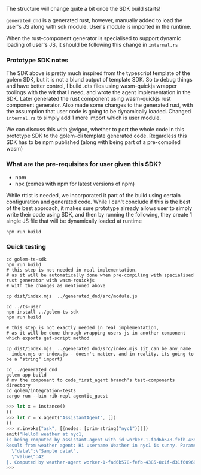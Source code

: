 The structure will change quite a bit once the SDK build starts!

`generated_dnd` is a generated rust, however, manually added to load the user's JS along with sdk module. User's module is imported 
in the runtime. 

When the rust-component generator is specialised to support dynamic loading of user's JS, it should be following this change
in `internal.rs`

### Prototype SDK notes

The SDK above is pretty much inspired from the typescript template of the golem SDK, but it is not a blund output of template SDK.
So to debug things and have better control, I build .dts files using wasm-quickjs wrapper toolings with the wit that I need, 
and wrote the agent implementation in the SDK. Later generated the rust component using wasm-quickjs rust component generator.
Also made some changes to the generated rust, with the assumption that user code is going to be dynamically loaded.
Changed `internal.rs` to simply add 1 more import which is user module. 

We can discuss this with @vigoo, whether to port the whole code in this prototype SDK to the golem-cli template generated code.
Regardless this SDK has to be npm published (along with being part of a pre-compiled wasm)

### What are the pre-requisites for user given this SDK?

* npm
* npx (comes with npm for latest versions of npm)

 
While rttist is needed, we incorporated it part of the build using certain configuration and generated code. 
While I can't conclude if this is the best of the best approach, it makes sure  prototype already allows user to simply write their 
code using SDK, and then by running the following, they create 1 single JS file that will be dynamically loaded at runtime

```sh
npm run build
```

### Quick testing

```shell
cd golem-ts-sdk
npn run build
# this step is not needed in real implementation, 
# as it will be automatically done when pre-compiling with specialised rust generator with wasm-rquickjs
# with the changes as mentioned above

cp dist/index.mjs  ../generated_dnd/src/module.js
```

```shell
cd ../ts-user
npn install ../golem-ts-sdk
npn run build

# this step is not exactly needed in real implementation, 
# as it will be done through wrapping users-js in another component which exports get-script method

cp dist/index.mjs  ../generated_dnd/src/index.mjs (it can be any name - index.mjs or index.js - doesn't matter, and in reality, its going to be a "string" import)

```

```shell
cd ../generated_dnd
golem app build
# mv the component to code_first_agent branch's test-components directory
cd golem/integration-tests
cargo run --bin rib-repl agentic_guest
```

```rust
>>> let x = instance()
()
>>> let r = x.agent("AssistantAgent", [])
()
>>> r.invoke("ask", [{nodes: [prim-string("nyc1")]}])
emit("Hello! weather at nyc1,
is being computed by assistant-agent with id worker-1-fad6b578-fefb-4385-8c1f-d31f6096815d--AssistantAgent--2.,
Result from weather agent: Hi username Weather in nyc1 is sunny. Params passed: nyc1 {
  \"data\":\"Sample data\",
  \"value\":42
}. Computed by weather-agent worker-1-fad6b578-fefb-4385-8c1f-d31f6096815d--WeatherAgent--2. The query was done by assistant-agent worker-1-fad6b578-fefb-4385-8c1f-d31f6096815d--AssistantAgent--2 weather agent used worker-1-fad6b578-fefb-4385-8c1f-d31f6096815d--WeatherAgent--2")
>>>
```
